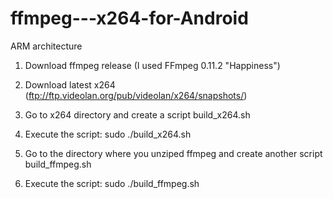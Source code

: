 ffmpeg---x264-for-Android
=========================

ARM architecture

1) Download ffmpeg release (I used FFmpeg 0.11.2 "Happiness")

2) Download latest x264 (ftp://ftp.videolan.org/pub/videolan/x264/snapshots/)

3) Go to x264 directory and create a script build_x264.sh

4) Execute the script: sudo ./build_x264.sh

5) Go to the directory where you unziped ffmpeg and create another script build_ffmpeg.sh

6) Execute the script: sudo ./build_ffmpeg.sh
